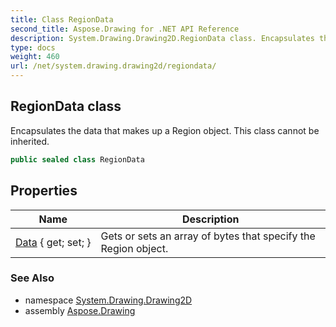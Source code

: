 ```yaml
---
title: Class RegionData
second_title: Aspose.Drawing for .NET API Reference
description: System.Drawing.Drawing2D.RegionData class. Encapsulates the data that makes up a Region object. This class cannot be inherited
type: docs
weight: 460
url: /net/system.drawing.drawing2d/regiondata/
---
```

## RegionData class

Encapsulates the data that makes up a Region object. This class cannot be inherited.

```csharp
public sealed class RegionData
```

## Properties

| Name | Description |
| --- | --- |
| [Data](../../system.drawing.drawing2d/regiondata/data/) { get; set; } | Gets or sets an array of bytes that specify the Region object. |

### See Also

* namespace [System.Drawing.Drawing2D](../../system.drawing.drawing2d/)
* assembly [Aspose.Drawing](../../)


